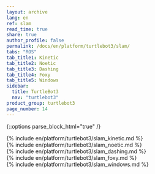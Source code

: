 ```yaml
---
layout: archive
lang: en
ref: slam
read_time: true
share: true
author_profile: false
permalink: /docs/en/platform/turtlebot3/slam/
tabs: "ROS"
tab_title1: Kinetic
tab_title2: Noetic
tab_title3: Dashing
tab_title4: Foxy
tab_title5: Windows
sidebar:
  title: TurtleBot3
  nav: "turtlebot3"
product_group: turtlebot3
page_number: 14
---
```


<div style="counter-reset: h1 3"></div>


{::options parse_block_html="true" /}

<section id="{{ page.tab_title1 }}" class="tab_contents">
{% include en/platform/turtlebot3/slam_kinetic.md %}
</section>

<section id="{{ page.tab_title2 }}" class="tab_contents">
{% include en/platform/turtlebot3/slam_noetic.md %}
</section>

<section id="{{ page.tab_title3 }}" class="tab_contents">
{% include en/platform/turtlebot3/slam_dashing.md %}
</section>

<section id="{{ page.tab_title4 }}" class="tab_contents">
{% include en/platform/turtlebot3/slam_foxy.md %}
</section>

<section id="{{ page.tab_title4 }}" class="tab_contents">
{% include en/platform/turtlebot3/slam_windows.md %}
</section>